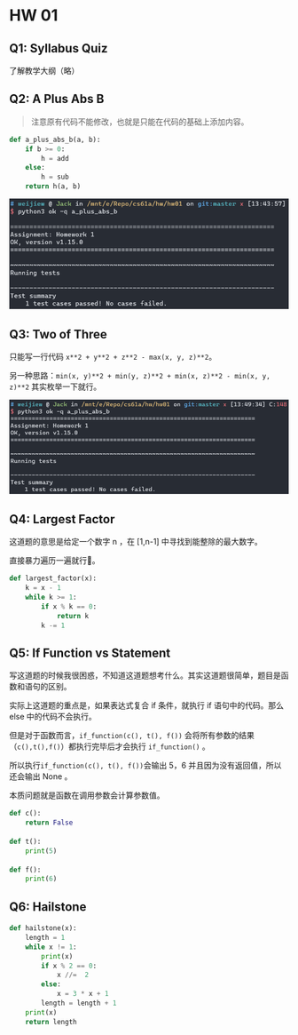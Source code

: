 # HW 01

## Q1: Syllabus Quiz

了解教学大纲（略）

## Q2: A Plus Abs B

> 注意原有代码不能修改，也就是只能在代码的基础上添加内容。

```python
def a_plus_abs_b(a, b):
    if b >= 0:
        h = add
    else:
        h = sub
    return h(a, b)
```

![](image/2-hw01/1640756663164.png)

## Q3: Two of Three

只能写一行代码 `x**2 + y**2 + z**2 - max(x, y, z)**2`。

另一种思路：`min(x, y)**2 + min(y, z)**2 + min(x, z)**2 - min(x, y, z)**2` 其实枚举一下就行。

![](image/2-hw01/1640756999182.png)

## Q4: Largest Factor

这道题的意思是给定一个数字 n ，在 [1,n-1] 中寻找到能整除的最大数字。

直接暴力遍历一遍就行🤣。

```python
def largest_factor(x):
    k = x - 1
    while k >= 1:
        if x % k == 0:
            return k
        k -= 1
```

## Q5: If Function vs Statement

写这道题的时候我很困惑，不知道这道题想考什么。其实这道题很简单，题目是函数和语句的区别。

实际上这道题的重点是，如果表达式复合 if 条件，就执行 if 语句中的代码。那么 else 中的代码不会执行。

但是对于函数而言，`if_function(c(), t(), f())` 会将所有参数的结果（`c(),t(),f()`）都执行完毕后才会执行 `if_function()` 。

所以执行`if_function(c(), t(), f())`会输出 5，6 并且因为没有返回值，所以还会输出 None 。

本质问题就是函数在调用参数会计算参数值。

```python
def c():
    return False

def t():
    print(5)

def f():
    print(6)
```

## Q6: Hailstone

```python
def hailstone(x):
    length = 1
    while x != 1:
        print(x)
        if x % 2 == 0:
            x //=  2    
        else:
            x = 3 * x + 1
        length = length + 1
    print(x)            
    return length
```